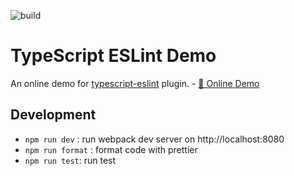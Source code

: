 ![build](https://travis-ci.org/yeonjuan/typescript-eslint-demo.svg?branch=master)

# TypeScript ESLint Demo

An online demo for [typescript-eslint](https://github.com/typescript-eslint/typescript-eslint) plugin. - [🚀 Online Demo](https://yeonjuan.github.io/typescript-eslint-demo/)

## Development

- `npm run dev` : run webpack dev server on http://localhost:8080
- `npm run format` : format code with prettier
- `npm run test`: run test
